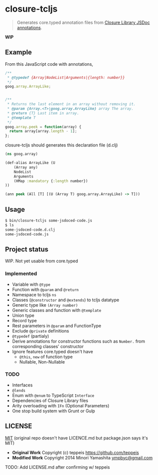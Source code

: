 closure-tcljs
====

> Generates core.typed annotation files from [Closure Library JSDoc annotations](https://developers.google.com/closure/compiler/docs/js-for-compiler).

**WIP**

## Example

From this JavaScript code with annotations,
```javascript
/**
 * @typedef {Array|NodeList|Arguments|{length: number}}
 */
goog.array.ArrayLike;


/**
 * Returns the last element in an array without removing it.
 * @param {Array.<T>|goog.array.ArrayLike} array The array.
 * @return {T} Last item in array.
 * @template T
 */
goog.array.peek = function(array) {
  return array[array.length - 1];
};
```

closure-tcljs should generates this declaration file (d.clj)

```clojure
(ns goog.array)

(def-alias ArrayLike (U
    (Array any)
    NodeList
    Arguments
    (HMap :mandatory {:length number})
))

(ann peek (All [T] [(U (Array T) goog.array.ArrayLike) -> T]))
```

## Usage

```bash
$ bin/closure-tcljs some-jsdoced-code.js
$ ls
some-jsdoced-code.d.clj
some-jsdoced-code.js
```

## Project status

WIP. Not yet usable from core.typed

### Implemented

* Variable with `@type`
* Function with `@param` and `@return`
* Namespace to tcljs `ns`
* Classes (`@constructor` and `@extends`) to tcljs datatype
* Generic type like `(Array number)`
* Generic classes and function with `@template`
* Union type
* Record type
* Rest parameters in `@param` and FunctionType
* Exclude `@private` definitions
* `@typedef` (partialy)
* Derive annotations for constructor functions such as `Number.` from corresponding classes' constructor
* Ignore features core.typed doesn't have
    * `@this`, `new` of function type
    * Nullable, Non-Nullable

### TODO

* Interfaces
* `@lends`
* Enum with `@enum` to TypeScript `Interface`
* Dependencies of Closure Library files
* Arity overloading with `IFn` (Optional Parameters)
* One stop build system with Grunt or Gulp


## LICENSE

[MIT](http://opensource.org/licenses/mit-license.php)
(original repo doesn't have LICENCE.md but package.json says it's MIT)

+ **Original Work** Copyright (c) teppeis https://github.com/teppeis
+ **Modified Work** Copyright 2014 Minori Yamashita <ympbyc@gmail.com>

TODO: Add LICENSE.md after confirming w/ teppeis
